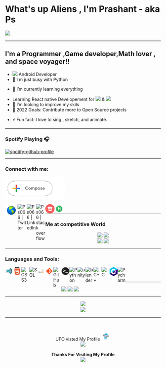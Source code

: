 # What's up Aliens , I'm Prashant - aka Ps <!-- <img src="https://raw.githubusercontent.com/MartinHeinz/MartinHeinz/master/wave.gif" width="10px"> -->


![](https://komarev.com/ghpvc/?username=Ps066&color=blue&style=plastic)


---


## I'm a Programmer ,Game developer,Math lover , and space voyager!!
- <img src="https://img.icons8.com/fluent/50/000000/android-os.png" width=25px /> Android Developer 
- 🔭 I m just busy with Python 
<!-- - <img src="https://cdn-0.emojis.wiki/wp-content/uploads/2020/12/smiling-face-with-hearts.gif" width=22px> -->
- 🌱 I’m currently learning everything 
<!-- - <img src="https://cdn-0.emojis.wiki/wp-content/uploads/2020/12/beaming-face-with-smiling-eyes-1.gif" width=22px> -->
-  Learning React native Developement for   <img src="https://img.icons8.com/fluent/50/000000/android-os.png" width=20px /> &  <img src="https://img.icons8.com/external-kiranshastry-gradient-kiranshastry/64/000000/external-apple-medical-kiranshastry-gradient-kiranshastry.png" width=20/>
- 👯 I’m looking to improve my skils
- 🥅 2022 Goals: Contribute more to Open Source projects 
<!-- - <img src="https://cdn-0.emojis.wiki/wp-content/uploads/2020/12/cowboy-hat-face.gif" width=22px> -->
- ⚡ Fun fact: I love to sing , sketch, and animate.

---

### Spotify Playing 🎧

[![spotify-github-profile](https://spotify-github-profile.vercel.app/api/view?uid=9oetejl40g39p7lph93tjijcb&cover_image=true&theme=novatorem)](https://github.com/kittinan/spotify-github-profile)


---



### Connect with me:

[<img src="https://github.com/Ps066/Ps066/blob/main/mail_ccexpress.png?raw=true" />](mailto:prashantshukla0666@gmail.com)

[<img align="left" alt="Ps066 | Mysite" width="40px" src="https://github.com/Ps066/Ps066/blob/main/globe.gif" />][twitter]


[<img align="left" alt="Ps066 | Twitter" width="30px" src="https://image.flaticon.com/icons/png/128/1409/1409937.png" />][twitter]
[<img align="left" alt="Ps066 | LinkedIn" width="30px" src="https://image.flaticon.com/icons/png/128/1409/1409945.png" />][linkedin]
<!-- [<img align="left" alt="Ps066 | stack over flow" width="30px" src="https://image.flaticon.com/icons/png/128/2111/2111628.png" />][stackoverflow] -->
[<img align="left" alt="Ps066 | stack over flow" width="30px" src="https://img.icons8.com/color-glass/50/000000/stackoverflow.png"/>][stackoverflow]
[<img align="left" alt="Ps066 | itch.io" width="30px" src="https://github.com/Ps066/Ps066/blob/main/output-onlinepngtools.png" />][itch.io]
[<img align="left" alt="Ps066 | Mysite" width="30px" src="https://github.com/Ps066/Ps066/blob/main/HackerRank_logo.png" />][hackerrank]



<br />

---



### Me at competitive World

<div align="center">
    <img src="https://img.shields.io/badge/dynamic/json?&color=1f8acb&logo=codeforces&label=Codeforces&url=https://competitive-coding-api.herokuapp.com/api/codeforces/Ps066&query=%24.rating&prefix=Rating%20&style=for-the-badge&cacheSeconds=86400"/>
   <img src="https://img.shields.io/badge/dynamic/json?label=CodeChef&query=%24.global_rank&url=https://competitive-coding-api.herokuapp.com/api/codechef/ps066&prefix=Rating%20&logo=codechef&logoColor=f5f5dc&labelColor=7b5e47&style=for-the-badge&cacheSeconds=86400"/>
</div>
</div>

<div align="center">
    <img src="https://img.shields.io/badge/dynamic/json?label=CodeChef&query=%24.global_rank&url=https://competitive-coding-api.herokuapp.com/api/codechef/ps066&prefix=world Rank%20&logo=codechef&logoColor=f5f5dc&labelColor=7b5e47&style=for-the-badge&cacheSeconds=86400"/>
   <img src="https://img.shields.io/badge/dynamic/json?label=CodeChef&query=%24.country_rank&url=https://competitive-coding-api.herokuapp.com/api/codechef/ps066&prefix=AIR%20%23&logo=codechef&logoColor=f5f5dc&labelColor=7b5e47&style=for-the-badge&cacheSeconds=86400"/>
</div>

   


---

### Languages and Tools:

<img align="left" alt="Visual Studio Code" width="26px" src="https://github.com/Ps066/Ps066/blob/main/visual-studio-code-2019.png" />
<img align="left" alt="HTML5" width="26px" src="https://raw.githubusercontent.com/github/explore/80688e429a7d4ef2fca1e82350fe8e3517d3494d/topics/html/html.png" />
<img align="left" alt="CSS3" width="26px" src="https://img.icons8.com/dusk/2x/css3.png" />


<img align="left" alt="SQL" width="26px" src="https://image.flaticon.com/icons/png/128/1265/1265531.png" />
<img align="left" alt="MySQL" width="26px" src="https://raw.githubusercontent.com/github/explore/80688e429a7d4ef2fca1e82350fe8e3517d3494d/topics/mysql/mysql.png" />

<img align="left" alt="Git" width="26px" src="https://github.com/Ps066/Ps066/blob/main/git.png" />
<img align="left" alt="GitHub" width="26px" src="https://image.flaticon.com/icons/png/128/733/733553.png" />
<img align="left" alt="Terminal" width="26px" src="https://raw.githubusercontent.com/github/explore/80688e429a7d4ef2fca1e82350fe8e3517d3494d/topics/terminal/terminal.png" />
<img align="left" alt="Python" width="26px" src="https://image.flaticon.com/icons/png/128/1822/1822899.png" />
<img align="left" alt="unity" width="26px" src="https://img.icons8.com/dusk/2x/unity.png" />
<img align="left" alt="blender" width="26px" src="https://img.icons8.com/color/2x/blender-3d.png" />
<img align="left" alt="C++" width="26px" src="https://img.icons8.com/color/2x/c-plus-plus-logo.png" />
<img align="left" alt="C" width="26px" src="https://img.icons8.com/color/2x/c-programming.png" />
<img align="left" alt="C#" width="26px" src="https://github.com/Ps066/Ps066/blob/main/PngItem_5219587.png" />
<img align="left" alt="Pycharm" width="26px" src="https://img.icons8.com/color/2x/pycharm.png" />

<br />
<br />

---

<div >
   <img src="https://github-readme-stats.vercel.app/api?username=Ps066&theme=tokyonight&count_private=true&show_icons=true" />
   <img src="https://github-readme-stats.vercel.app/api/top-langs/?username=Ps066&show_icons=true&layout=compact" />
    <img src="https://github-readme-streak-stats.herokuapp.com?user=Ps066&theme=tokyonight&date_format=M%20j%5B%2C%20Y%5D" />
   
   
    
</div>

---

<div align="center">
   <img src="https://github-profile-trophy.vercel.app/?username=Ps066&no-frame=true" />
</div>

<div align="center">
    <img src="https://github-readme-stats.vercel.app/api/wakatime?username=Ps066&v=2"/>
</div>


<!-- https://stackoverflow.com/users/15013114/p-s -->
 


[twitter]: https://twitter.com/Ps_066
[linkedin]:https://www.linkedin.com/in/ps066/
[stackoverflow]: https://stackoverflow.com/story/ps066
[itch.io]:https://ps066.itch.io/
[hackerrank]: https://www.hackerrank.com/Ps066

---
<br/>
<p align="center"> 
  UFO visted My Profile
  <img src="https://github.com/Ps066/Ps066/blob/main/flying_saucer.gif" width=30px>
  
  <br>
  
  <img src="https://profile-counter.glitch.me/Ps066/count.svg" />
</p>
<p align="center">
  <b>Thanks For Visiting My Profile
  <br/> 
  <img src="https://emojipedia-us.s3.amazonaws.com/source/skype/289/red-heart_2764-fe0f.png"width=44px</b>
</p>
   
 
